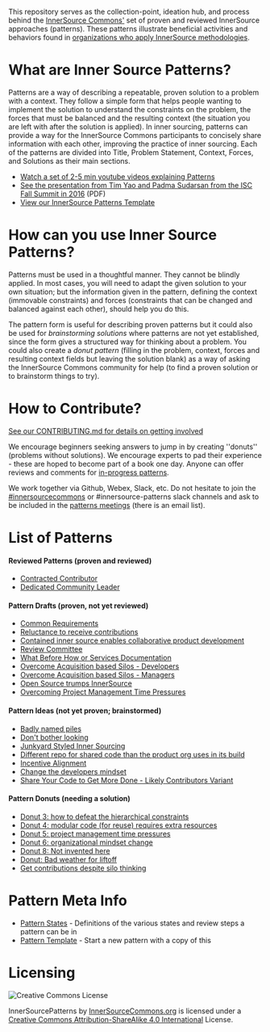 This repository serves as the collection-point, ideation hub, and process behind the [InnerSource Commons'](http://innersourcecommons.com) set of proven and reviewed InnerSource approaches (patterns). These patterns illustrate beneficial activities and behaviors found in [organizations who apply InnerSource methodologies](http://paypal.github.io/InnerSourceCommons/getting-started/).


# What are Inner Source Patterns?

Patterns are a way of describing a repeatable, proven solution to a problem with a context. They follow a simple form that helps people wanting to implement the solution to understand the constraints on the problem, the forces that must be balanced and the resulting context (the situation you are left with after the solution is applied). In inner sourcing, patterns can provide a way for the InnerSource Commons participants to concisely share information with each other, improving the practice of inner sourcing. Each of the patterns are divided into Title, Problem Statement, Context, Forces, and Solutions as their main sections.

* [Watch a set of 2-5 min youtube videos explaining Patterns](http://bit.ly/innersource_patterns_videos)
* [See the presentation from Tim Yao and Padma Sudarsan from the ISC Fall Summit in 2016](https://drive.google.com/open?id=0B7_9iQb93uBQbnlkdHNuUGhpTXc) (PDF)
* [View our InnerSource Patterns Template](meta/pattern-template.md)


# How can you use Inner Source Patterns?

Patterns must be used in a thoughtful manner. They cannot be blindly applied. In most cases, you will need to adapt the given solution to your own situation; but the information given in the pattern, defining the context (immovable constraints) and forces (constraints that can be changed and balanced against each other), should help you do this.

The pattern form is useful for describing proven patterns but it could also be used for *brainstorming solutions* where patterns are not yet established, since the form gives a structured way for thinking about a problem. You could also create a *donut pattern* (filling in the problem, context, forces and resulting context fields but leaving the solution blank) as a way of asking the InnerSource Commons community for help (to find a proven solution or to brainstorm things to try).


# How to Contribute?

[See our CONTRIBUTING.md for details on getting involved](CONTRIBUTING.md)

We encourage beginners seeking answers to jump in by creating ''donuts'' (problems without solutions). We encourage experts to pad their experience - these are hoped to become part of a book one day. Anyone can offer reviews and comments for [in-progress patterns](https://github.com/paypal/InnerSourcePatterns/pulls). 

We work together via Github, Webex, Slack, etc. Do not hesitate to join the [#innersourcecommons](https://isc-inviter.herokuapp.com/) or #innersource-patterns slack channels and ask to be included in the [patterns meetings](/meta/meetings.md) (there is an email list).



# List of Patterns

#### Reviewed Patterns (proven and reviewed)

* [Contracted Contributor](https://github.com/paypal/InnerSourcePatterns/pull/57)
* [Dedicated Community Leader](https://github.com/paypal/InnerSourcePatterns/pull/58)

#### Pattern Drafts (proven, not yet reviewed)

* [Common Requirements](https://github.com/paypal/InnerSourcePatterns/pull/11)
* [Reluctance to receive contributions](https://docs.google.com/document/d/13QDN-BpE_BixRFVGjao32n4Ctim0ROXAHbBWMBOijb4/edit)
* [Contained inner source enables collaborative product development](https://github.com/paypal/InnerSourcePatterns/pull/13)
* [Review Committee](https://github.com/paypal/InnerSourcePatterns/pull/43)
* [What Before How or Services Documentation](https://docs.google.com/document/d/1u4HZJxSfGsgvFCRtw6iqE1xDDowChb3BtcI1_nbu0Ys/edit)
* [Overcome Acquisition based Silos - Developers](https://github.com/paypal/InnerSourceCommons/wiki/Overcome-Acquisition-based-Silos)
* [Overcome Acquisition based Silos - Managers](https://github.com/paypal/InnerSourceCommons/wiki/Overcome-Acquisition-based-Silos)
* [Open Source trumps InnerSource](https://github.com/paypal/InnerSourceCommons/wiki/Open-Source-trumps-InnerSource)
* [Overcoming Project Management Time Pressures](https://github.com/paypal/InnerSourceCommons/wiki/Draft-Pattern---Overcoming-Project-Management-Time-Pressures)

#### Pattern Ideas (not yet proven; brainstormed)

* [Badly named piles](https://github.com/paypal/InnerSourcePatterns/blob/master/badly-named-piles.md)
* [Don't bother looking](https://github.com/paypal/InnerSourcePatterns/blob/master/dont-bother-looking.md)
* [Junkyard Styled Inner Sourcing](https://github.com/paypal/InnerSourcePatterns/blob/master/junkyard-styled-innersourcing.md)
* [Different repo for shared code than the product org uses in its build](https://github.com/paypal/InnerSourceCommons/wiki/Different-repo-for-shared-code-than-the-product-org-uses-in-its-build)
* [Incentive Alignment](https://github.com/paypal/InnerSourceCommons/wiki/Donut:-Creating-Developer-Incentive-Alignment-for-InnerSource-Contribution)
* [Change the developers mindset](https://github.com/paypal/InnerSourceCommons/wiki/Pattern:-change-the-developers-mindset)
* [Share Your Code to Get More Done - Likely Contributors Variant](https://github.com/paypal/InnerSourceCommons/wiki/Pattern:-Share-Your-Code-to-Get-More-Done---Likely-Contributors-Variant)

#### Pattern Donuts (needing a solution)

* [Donut 3: how to defeat the hierarchical constraints](https://github.com/paypal/InnerSourceCommons/wiki/Donut-3%3A-how-to-defeat-the-hierarchical-constraints)
* [Donut 4: modular code (for reuse) requires extra resources](https://github.com/paypal/InnerSourceCommons/wiki/Donut-4%3A-modular-code-%28for-reuse%29-requires-extra-resources)
* [Donut 5: project management time pressures](https://github.com/paypal/InnerSourceCommons/wiki/Donut-5:-project-management-time-pressures)
* [Donut 6: organizational mindset change](https://github.com/paypal/InnerSourceCommons/wiki/Donut-6:-organizational-mindset-change)
* [Donut 8: Not invented here](https://github.com/paypal/InnerSourceCommons/wiki/Donut-8:-Not-invented-here)
* [Donut: Bad weather for liftoff](https://github.com/paypal/InnerSourceCommons/wiki/Donut:-Bad-weather-for-liftoff)
* [Get contributions despite silo thinking](https://github.com/paypal/InnerSourcePatterns/pull/38)


# Pattern Meta Info

* [Pattern States](meta/pattern-states.md) - Definitions of the various states and review steps a pattern can be in
* [Pattern Template](meta/pattern-template.md) - Start a new pattern with a copy of this


# Licensing

![Creative Commons License](https://i.creativecommons.org/l/by-sa/4.0/88x31.png)

InnerSourcePatterns by [InnerSourceCommons.org](http://innersourcecommons.org) is licensed under a [Creative Commons Attribution-ShareAlike 4.0 International](http://creativecommons.org/licenses/by-sa/4.0/) License.
